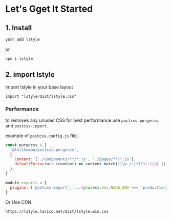 # Let's Gget It Started

## 1. Install

```bash
yarn add lstyle
```

or

```bash
npm i lstyle
```

## 2. import lstyle

Import lstyle in your base layout

```
import "lstyle/dist/lstyle.css"
```

### Performance

to removes any unused CSS for best performance use `postcss-purgecss` and `postcss-import`.

example of `postcss.config.js` file.

```js
const purgecss = [
  '@fullhuman/postcss-purgecss',
  {
    content: ['./components/**/*.js', './pages/**/*.js'],
    defaultExtractor: (content) => content.match(/[\w-/:]+(?<!:)/g) || [],
  },
]

module.exports = {
  plugins: ['postcss-import', ...(process.env.NODE_ENV === 'production' ? [purgecss] : [])],
}
```

Or Use CDN

```bash
https://lstyle.larico.net/dist/lstyle.min.css

```

<!-- See [options](config.md). -->
